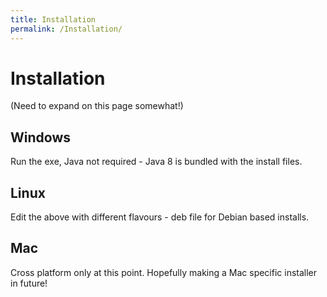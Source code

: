 ```yaml
---
title: Installation
permalink: /Installation/
---
```


# Installation

(Need to expand on this page somewhat!)

Windows
-------

Run the exe, Java not required - Java 8 is bundled with the install files.

Linux
-----

Edit the above with different flavours - deb file for Debian based installs.

Mac
---

Cross platform only at this point. Hopefully making a Mac specific installer in future!
